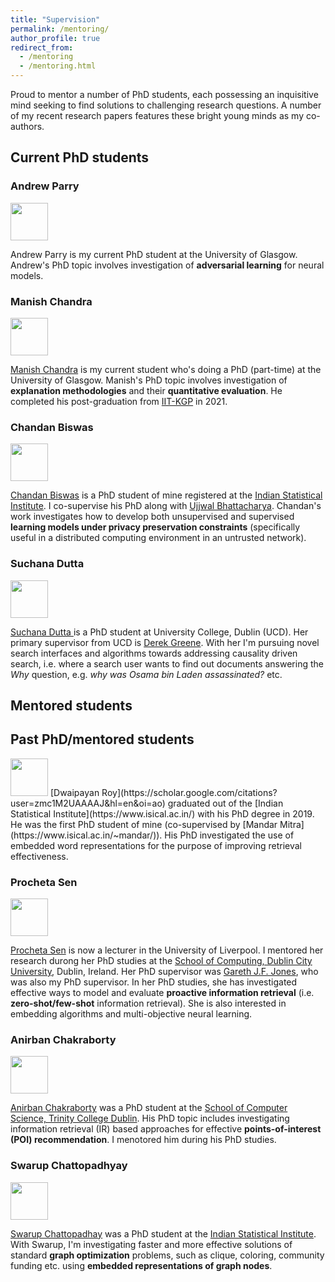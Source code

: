 ```yaml
---
title: "Supervision"
permalink: /mentoring/
author_profile: true
redirect_from:
  - /mentoring
  - /mentoring.html
---
```


Proud to mentor a number of PhD students, each possessing an inquisitive mind seeking to find solutions to challenging research questions. A number of my recent research papers features these bright young minds as my co-authors.

## Current PhD students

### Andrew Parry
<img src="https://gdebasis.github.io/images/andrew.jpeg" width="60">

Andrew Parry is my current PhD student at the University of Glasgow. Andrew's PhD topic involves investigation of **adversarial learning** for neural models.

### Manish Chandra

<img src="https://gdebasis.github.io/images/manish.jpeg" width="60">

[Manish Chandra](https://scholar.google.co.in/citations?user=W2JbsRQAAAAJ&hl=en) is my current student who's doing a PhD (part-time) at the University of Glasgow. Manish's PhD topic involves investigation of **explanation methodologies** and their **quantitative evaluation**. He completed his post-graduation from [IIT-KGP](http://www.iitkgp.ac.in/) in 2021.


### Chandan Biswas

<img src="https://gdebasis.github.io/images/chandan.jpg" width="60">

[Chandan Biswas](https://scholar.google.co.in/citations?user=W2JbsRQAAAAJ&hl=en) is a PhD student of mine registered at the [Indian Statistical Institute](https://www.isical.ac.in/). I co-supervise his PhD along with [Ujjwal Bhattacharya](https://www.isical.ac.in/~ujjwal/). Chandan's work investigates how to develop both unsupervised and supervised **learning models under privacy preservation constraints** (specifically useful in a distributed computing environment in an untrusted network).

### Suchana Dutta

<img src="https://gdebasis.github.io/images/suchana.jpg" width="60">

[Suchana Dutta ](https://www.linkedin.com/in/suchana-datta-94ba942b/) is a PhD student at University College, Dublin (UCD). Her primary supervisor from UCD is [Derek Greene](http://derekgreene.com/).  With her I'm pursuing novel search interfaces and algorithms towards addressing causality driven search, i.e. where a search user wants to find out documents answering the *Why* question, e.g. *why was Osama bin Laden assassinated?* etc. 


## Mentored students

## Past PhD/mentored students

<img src="https://gdebasis.github.io/images/doi.jpeg" width="60">
[Dwaipayan Roy](https://scholar.google.com/citations?user=zmc1M2UAAAAJ&hl=en&oi=ao) graduated out of the [Indian Statistical Institute](https://www.isical.ac.in/) with his PhD degree in 2019. He was the first PhD student of mine (co-supervised by [Mandar Mitra](https://www.isical.ac.in/~mandar/)). His PhD investigated the use of embedded word representations for the purpose of improving retrieval effectiveness.

### Procheta Sen

<img src="https://gdebasis.github.io/images/procheta.jpg" width="60">

[Procheta Sen](https://procheta.github.io/sprocheta/index.html) is now a lecturer in the University of Liverpool. I mentored her research durong her PhD studies at the [School of Computing, Dublin City University](https://www.computing.dcu.ie/), Dublin, Ireland. Her PhD supervisor was [Gareth J.F. Jones](https://www.computing.dcu.ie/~gjones/), who was also my PhD supervisor. In her PhD studies, she has investigated effective ways to model and evaluate **proactive information retrieval** (i.e. **zero-shot/few-shot** information retrieval). She is also interested in embedding algorithms and multi-objective neural learning.  

### Anirban Chakraborty

<img src="https://gdebasis.github.io/images/anirban.jpg" width="60">

[Anirban Chakraborty](https://www.scss.tcd.ie/~achakrab/) was a PhD student at the [School of Computer Science, Trinity College Dublin](https://www.scss.tcd.ie/). His PhD topic includes investigating information retrieval (IR) based approaches for effective **points-of-interest (POI) recommendation**. I menotored him during his PhD studies.

### Swarup Chattopadhyay

<img src="https://gdebasis.github.io/images/swarup.jpg" width="60">

[Swarup Chattopadhay](https://scholar.google.co.in/citations?hl=en&user=7PI1amoAAAAJ) was a PhD student at the [Indian Statistical Institute](https://www.isical.ac.in/). With Swarup, I'm investigating faster and more effective solutions of standard **graph optimization** problems, such as clique, coloring, community funding etc. using **embedded representations of graph nodes**.



